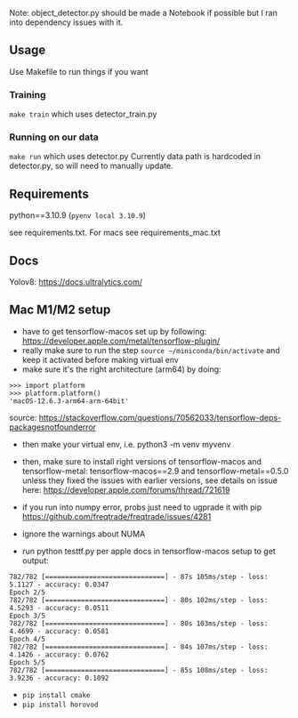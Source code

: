 Note: object_detector.py should be made a Notebook if possible but I ran into dependency issues with it.

## Usage
Use Makefile to run things if you want

### Training
`make train` which uses detector_train.py

### Running on our data
`make run` which uses detector.py
Currently data path is hardcoded in detector.py, so will need to manually update.

## Requirements
python==3.10.9 (`pyenv local 3.10.9`)

see requirements.txt.
For macs see requirements_mac.txt  

## Docs
Yolov8: https://docs.ultralytics.com/

## Mac M1/M2 setup
* have to get tensorflow-macos set up by following: https://developer.apple.com/metal/tensorflow-plugin/
* really make sure to run the step `source ~/miniconda/bin/activate` and keep it activated
before making virtual env
* make sure it's the right architecture (arm64) by doing:
```
>>> import platform
>>> platform.platform()
'macOS-12.6.3-arm64-arm-64bit'
```
source: https://stackoverflow.com/questions/70562033/tensorflow-deps-packagesnotfounderror
* then make your virtual env, i.e. python3 -m venv myvenv
* then, make sure to install right versions of tensorflow-macos and tensorflow-metal:
tensorflow-macos==2.9 and tensorflow-metal==0.5.0
unless they fixed the issues with earlier versions, see details on issue here: https://developer.apple.com/forums/thread/721619

* if you run into numpy error, probs just need to ugprade it with pip https://github.com/freqtrade/freqtrade/issues/4281

* ignore the warnings about NUMA

* run python testtf.py per apple docs in tensorflow-macos setup to get output:
```
782/782 [==============================] - 87s 105ms/step - loss: 5.1127 - accuracy: 0.0347
Epoch 2/5
782/782 [==============================] - 80s 102ms/step - loss: 4.5293 - accuracy: 0.0511
Epoch 3/5
782/782 [==============================] - 80s 103ms/step - loss: 4.4699 - accuracy: 0.0581
Epoch 4/5
782/782 [==============================] - 84s 107ms/step - loss: 4.1426 - accuracy: 0.0762
Epoch 5/5
782/782 [==============================] - 85s 108ms/step - loss: 3.9236 - accuracy: 0.1092
```

* `pip install cmake`
* `pip install horovod`